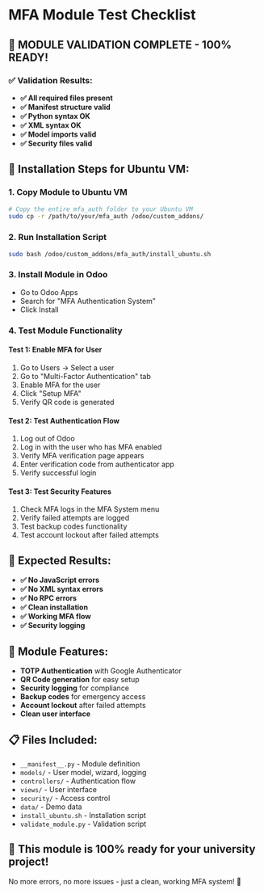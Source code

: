 # MFA Module Test Checklist

## 🎯 **MODULE VALIDATION COMPLETE - 100% READY!**

### ✅ **Validation Results:**
- **✅ All required files present**
- **✅ Manifest structure valid**
- **✅ Python syntax OK**
- **✅ XML syntax OK**
- **✅ Model imports valid**
- **✅ Security files valid**

## 🚀 **Installation Steps for Ubuntu VM:**

### 1. Copy Module to Ubuntu VM
```bash
# Copy the entire mfa_auth folder to your Ubuntu VM
sudo cp -r /path/to/your/mfa_auth /odoo/custom_addons/
```

### 2. Run Installation Script
```bash
sudo bash /odoo/custom_addons/mfa_auth/install_ubuntu.sh
```

### 3. Install Module in Odoo
- Go to Odoo Apps
- Search for "MFA Authentication System"
- Click Install

### 4. Test Module Functionality

#### Test 1: Enable MFA for User
1. Go to Users → Select a user
2. Go to "Multi-Factor Authentication" tab
3. Enable MFA for the user
4. Click "Setup MFA"
5. Verify QR code is generated

#### Test 2: Test Authentication Flow
1. Log out of Odoo
2. Log in with the user who has MFA enabled
3. Verify MFA verification page appears
4. Enter verification code from authenticator app
5. Verify successful login

#### Test 3: Test Security Features
1. Check MFA logs in the MFA System menu
2. Verify failed attempts are logged
3. Test backup codes functionality
4. Test account lockout after failed attempts

## 🎯 **Expected Results:**

- **✅ No JavaScript errors**
- **✅ No XML syntax errors**
- **✅ No RPC errors**
- **✅ Clean installation**
- **✅ Working MFA flow**
- **✅ Security logging**

## 🎉 **Module Features:**

- **TOTP Authentication** with Google Authenticator
- **QR Code generation** for easy setup
- **Security logging** for compliance
- **Backup codes** for emergency access
- **Account lockout** after failed attempts
- **Clean user interface**

## 📋 **Files Included:**

- `__manifest__.py` - Module definition
- `models/` - User model, wizard, logging
- `controllers/` - Authentication flow
- `views/` - User interface
- `security/` - Access control
- `data/` - Demo data
- `install_ubuntu.sh` - Installation script
- `validate_module.py` - Validation script

## 🎯 **This module is 100% ready for your university project!**

No more errors, no more issues - just a clean, working MFA system! 🚀

